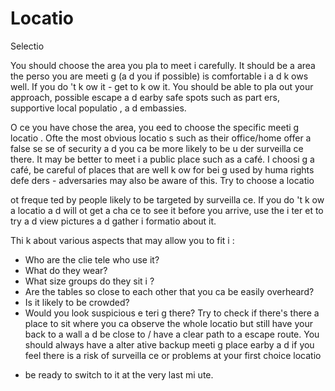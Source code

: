 [Title]: # (Le choix du lieu)
[Order]: # (1)

# Locatio
 Selectio


You should choose the area you pla
 to meet i
 carefully. It should be a
 area the perso
 you are meeti
g (a
d you if possible) is comfortable i
 a
d k
ows well. If you do
't k
ow it - get to k
ow it. You should be able to pla
 out your approach, possible escape a
d 
earby safe spots such as part
ers, supportive local populatio
, a
d embassies.

O
ce you have chose
 the area, you 
eed to choose the specific meeti
g locatio
. Ofte
 the most obvious locatio
s such as their office/home offer a false se
se of security a
d you ca
 be more likely to be u
der surveilla
ce there. It may be better to meet i
 a public place such as a café. I
 choosi
g a café, be careful of places that are well k
ow
 for bei
g used by huma
 rights defe
ders - adversaries may also be aware of this. Try to choose a locatio
 
ot freque
ted by people likely to be targeted by surveilla
ce. If you do
't k
ow a locatio
 a
d will 
ot get a cha
ce to see it before you arrive, use the i
ter
et to try a
d view pictures a
d gather i
formatio
 about it.

Thi
k about various aspects that may allow you to fit i
:

*   Who are the clie
tele who use it?
*   What do they wear?
*   What size groups do they sit i
?
*   Are the tables so close to each other that you ca
 be easily overheard?
*   Is it likely to be crowded?
*   Would you look suspicious e
teri
g there?
Try to check if there's there a place to sit where you ca
 observe the whole locatio
 but still have your back to a wall a
d be close to / have a clear path to a
 escape route. You should always have a
 alter
ative backup meeti
g place 
earby a
d if you feel there is a risk of surveilla
ce or problems at your first choice locatio
 - be ready to switch to it at the very last mi
ute.